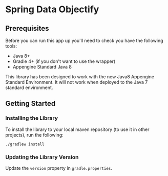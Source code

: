 # Spring Data Objectify

## Prerequisites

Before you can run this app up you'll need to check you have the following tools:

* Java 8+
* Gradle 4+ (if you don't want to use the wrapper)
* Appengine Standard Java 8

This library has been designed to work with the new Java8 Appengine Standard Environment. It will not work
when deployed to the Java 7 standard environment.

## Getting Started

### Installing the Library
To install the library to your local maven repository (to use it in other projects), run the following:

```
./gradlew install
```

### Updating the Library Version

Update the `version` property in `gradle.properties`.